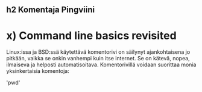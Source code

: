 ## h2 Komentaja Pingviini

# x) Command line basics revisited

Linux:issa ja BSD:ssä käytettävä komentorivi on säilynyt ajankohtaisena jo pitkään, vaikka se onkin vanhempi kuin itse internet. Se on kätevä, nopea, ilmaiseva ja helposti automatisoitava. Komentorivillä voidaan suorittaa monia yksinkertaisia komentoja:

 'pwd'

